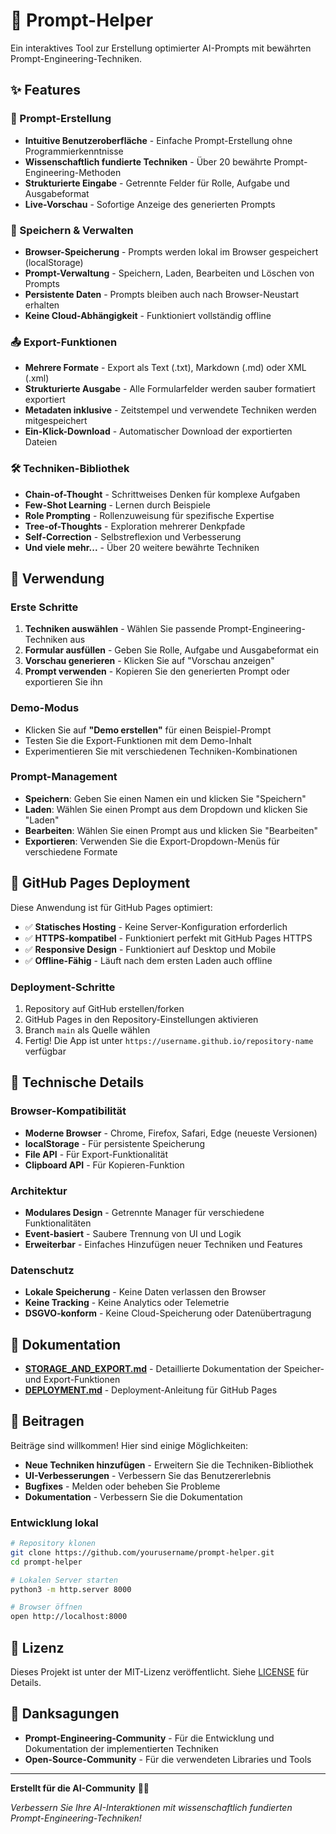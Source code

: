# 🚀 Prompt-Helper

Ein interaktives Tool zur Erstellung optimierter AI-Prompts mit bewährten Prompt-Engineering-Techniken.

## ✨ Features

### 🎯 Prompt-Erstellung
- **Intuitive Benutzeroberfläche** - Einfache Prompt-Erstellung ohne Programmierkenntnisse
- **Wissenschaftlich fundierte Techniken** - Über 20 bewährte Prompt-Engineering-Methoden
- **Strukturierte Eingabe** - Getrennte Felder für Rolle, Aufgabe und Ausgabeformat
- **Live-Vorschau** - Sofortige Anzeige des generierten Prompts

### 💾 Speichern & Verwalten
- **Browser-Speicherung** - Prompts werden lokal im Browser gespeichert (localStorage)
- **Prompt-Verwaltung** - Speichern, Laden, Bearbeiten und Löschen von Prompts
- **Persistente Daten** - Prompts bleiben auch nach Browser-Neustart erhalten
- **Keine Cloud-Abhängigkeit** - Funktioniert vollständig offline

### 📤 Export-Funktionen
- **Mehrere Formate** - Export als Text (.txt), Markdown (.md) oder XML (.xml)
- **Strukturierte Ausgabe** - Alle Formularfelder werden sauber formatiert exportiert
- **Metadaten inklusive** - Zeitstempel und verwendete Techniken werden mitgespeichert
- **Ein-Klick-Download** - Automatischer Download der exportierten Dateien

### 🛠️ Techniken-Bibliothek
- **Chain-of-Thought** - Schrittweises Denken für komplexe Aufgaben
- **Few-Shot Learning** - Lernen durch Beispiele
- **Role Prompting** - Rollenzuweisung für spezifische Expertise
- **Tree-of-Thoughts** - Exploration mehrerer Denkpfade
- **Self-Correction** - Selbstreflexion und Verbesserung
- **Und viele mehr...** - Über 20 weitere bewährte Techniken

## 🚀 Verwendung

### Erste Schritte
1. **Techniken auswählen** - Wählen Sie passende Prompt-Engineering-Techniken aus
2. **Formular ausfüllen** - Geben Sie Rolle, Aufgabe und Ausgabeformat ein
3. **Vorschau generieren** - Klicken Sie auf "Vorschau anzeigen"
4. **Prompt verwenden** - Kopieren Sie den generierten Prompt oder exportieren Sie ihn

### Demo-Modus
- Klicken Sie auf **"Demo erstellen"** für einen Beispiel-Prompt
- Testen Sie die Export-Funktionen mit dem Demo-Inhalt
- Experimentieren Sie mit verschiedenen Techniken-Kombinationen

### Prompt-Management
- **Speichern**: Geben Sie einen Namen ein und klicken Sie "Speichern"
- **Laden**: Wählen Sie einen Prompt aus dem Dropdown und klicken Sie "Laden"
- **Bearbeiten**: Wählen Sie einen Prompt aus und klicken Sie "Bearbeiten"
- **Exportieren**: Verwenden Sie die Export-Dropdown-Menüs für verschiedene Formate

## 📱 GitHub Pages Deployment

Diese Anwendung ist für GitHub Pages optimiert:

- ✅ **Statisches Hosting** - Keine Server-Konfiguration erforderlich
- ✅ **HTTPS-kompatibel** - Funktioniert perfekt mit GitHub Pages HTTPS
- ✅ **Responsive Design** - Funktioniert auf Desktop und Mobile
- ✅ **Offline-Fähig** - Läuft nach dem ersten Laden auch offline

### Deployment-Schritte
1. Repository auf GitHub erstellen/forken
2. GitHub Pages in den Repository-Einstellungen aktivieren
3. Branch `main` als Quelle wählen
4. Fertig! Die App ist unter `https://username.github.io/repository-name` verfügbar

## 🔧 Technische Details

### Browser-Kompatibilität
- **Moderne Browser** - Chrome, Firefox, Safari, Edge (neueste Versionen)
- **localStorage** - Für persistente Speicherung
- **File API** - Für Export-Funktionalität
- **Clipboard API** - Für Kopieren-Funktion

### Architektur
- **Modulares Design** - Getrennte Manager für verschiedene Funktionalitäten
- **Event-basiert** - Saubere Trennung von UI und Logik
- **Erweiterbar** - Einfaches Hinzufügen neuer Techniken und Features

### Datenschutz
- **Lokale Speicherung** - Keine Daten verlassen den Browser
- **Keine Tracking** - Keine Analytics oder Telemetrie
- **DSGVO-konform** - Keine Cloud-Speicherung oder Datenübertragung

## 📖 Dokumentation

- **[STORAGE_AND_EXPORT.md](STORAGE_AND_EXPORT.md)** - Detaillierte Dokumentation der Speicher- und Export-Funktionen
- **[DEPLOYMENT.md](DEPLOYMENT.md)** - Deployment-Anleitung für GitHub Pages

## 🤝 Beitragen

Beiträge sind willkommen! Hier sind einige Möglichkeiten:

- **Neue Techniken hinzufügen** - Erweitern Sie die Techniken-Bibliothek
- **UI-Verbesserungen** - Verbessern Sie das Benutzererlebnis
- **Bugfixes** - Melden oder beheben Sie Probleme
- **Dokumentation** - Verbessern Sie die Dokumentation

### Entwicklung lokal
```bash
# Repository klonen
git clone https://github.com/yourusername/prompt-helper.git
cd prompt-helper

# Lokalen Server starten
python3 -m http.server 8000

# Browser öffnen
open http://localhost:8000
```

## 📄 Lizenz

Dieses Projekt ist unter der MIT-Lizenz veröffentlicht. Siehe [LICENSE](LICENSE) für Details.

## 🙏 Danksagungen

- **Prompt-Engineering-Community** - Für die Entwicklung und Dokumentation der implementierten Techniken
- **Open-Source-Community** - Für die verwendeten Libraries und Tools

---

**Erstellt für die AI-Community** 🤖✨

*Verbessern Sie Ihre AI-Interaktionen mit wissenschaftlich fundierten Prompt-Engineering-Techniken!*
